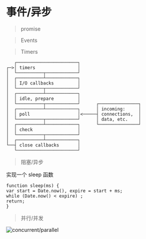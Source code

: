 # 事件/异步

> promise

> Events

> Timers

```
   ┌───────────────────────┐
┌─>│ timers                │
│  └──────────┬────────────┘
│  ┌──────────┴────────────┐
│  │ I/O callbacks         │
│  └──────────┬────────────┘
│  ┌──────────┴────────────┐
│  │ idle, prepare         │
│  └──────────┬────────────┘      ┌───────────────┐
│  ┌──────────┴────────────┐      │ incoming:     │
│  │ poll                  │<─────┤ connections,  │
│  └──────────┬────────────┘      │ data, etc.    │
│  ┌──────────┴────────────┐      └───────────────┘
│  │ check                 │
│  └──────────┬────────────┘
│  ┌──────────┴────────────┐
└──┤ close callbacks       │
   └───────────────────────┘
```

> 阻塞/异步

实现一个 sleep 函数

```
function sleep(ms) {
var start = Date.now(), expire = start + ms;
while (Date.now() < expire) ;
return;
}
```

> 并行/并发

![concurrent/parallel](https://camo.githubusercontent.com/37177166a48d7f1789fe643066d880d335421756b384cbe4364631d977f459fc/687474703a2f2f6a6f6561726d732e6769746875622e696f2f696d616765732f636f6e5f616e645f7061722e6a7067)
